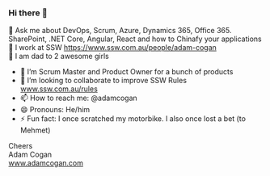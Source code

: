### Hi there 👋

💬 Ask me about DevOps, Scrum, Azure, Dynamics 365, Office 365. SharePoint, .NET Core, Angular, React and how to Chinafy your applications  
🔭 I work at SSW https://www.ssw.com.au/people/adam-cogan  
👭 I am dad to 2 awesome girls  
 
- 🌱 I’m Scrum Master and Product Owner for a bunch of products
- 👯 I’m looking to collaborate to improve SSW Rules www.ssw.com.au/rules
- 📫 How to reach me: @adamcogan
- 😄 Pronouns: He/him
- ⚡ Fun fact: I once scratched my motorbike. I also once lost a bet (to Mehmet)

Cheers  
Adam Cogan  
www.adamcogan.com 
